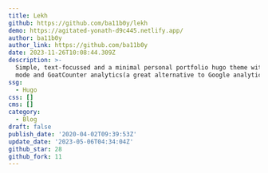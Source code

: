 ```yaml
---
title: Lekh
github: https://github.com/ba11b0y/lekh
demo: https://agitated-yonath-d9c445.netlify.app/
author: ba11b0y
author_link: https://github.com/ba11b0y
date: 2023-11-26T10:08:44.309Z
description: >-
  Simple, text-focussed and a minimal personal portfolio hugo theme with dark
  mode and GoatCounter analytics(a great alternative to Google analytics)
ssg:
  - Hugo
css: []
cms: []
category:
  - Blog
draft: false
publish_date: '2020-04-02T09:39:53Z'
update_date: '2023-05-06T04:34:04Z'
github_star: 28
github_fork: 11
---
```

